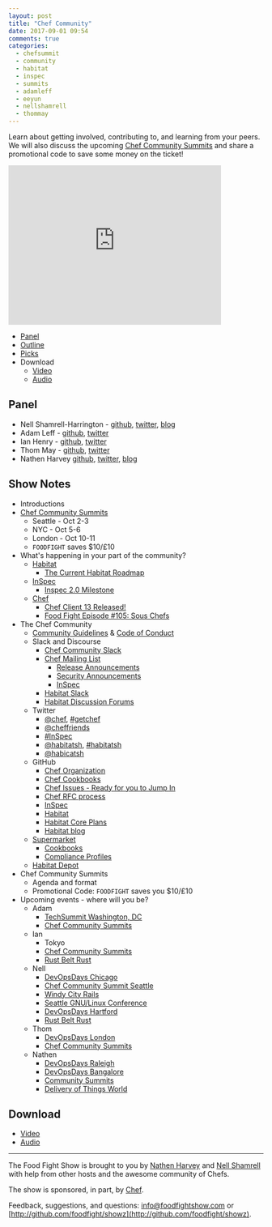 ```yaml
---
layout: post
title: "Chef Community"
date: 2017-09-01 09:54
comments: true
categories:
  - chefsummit
  - community
  - habitat
  - inspec
  - summits
  - adamleff
  - eeyun
  - nellshamrell
  - thommay
---
```

Learn about getting involved, contributing to, and learning from your peers.  We will also discuss the upcoming [Chef Community Summits](https://www.chef.io/summits/) and share a promotional code to save some money on the ticket!

<iframe width="420" height="315" src="http://www.youtube.com/embed/RoeQ9iSCk0A" frameborder="0" allowfullscreen></iframe>

* [Panel](http://foodfightshow.org/2017/09/chef-community.html#panel)
* [Outline](http://foodfightshow.org/2017/09/chef-community.html#outline)
* [Picks](http://foodfightshow.org/2017/09/chef-community.html#picks)
* Download
  * [Video](https://youtu.be/RoeQ9iSCk0A)
  * [Audio](http://traffic.libsyn.com/foodfight/FFS111.mp3)

<!-- more -->

Panel<a name="panel"></a>
-----

* Nell Shamrell-Harrington - [github](https://github.com/nellshamrell), [twitter](https://twitter.com/nellshamrell), [blog](http://nellshamrell.com/)
* Adam Leff - [github](https://github.com/adamleff), [twitter](https://twitter.com/adamleff)
* Ian Henry - [github](https://github.com/eeyun), [twitter](https://twitter.com/eeyun___)
* Thom May - [github](https://github.com/thommay), [twitter](https://twitter.com/thommay)
* Nathen Harvey [github](http://github.com/nathenharvey), [twitter](http://twitter.com/nathenharvey), [blog](http://nathenharvey.com)

Show Notes<a name="outline"></a>
-------

* Introductions
* [Chef Community Summits](https://www.chef.io/summits/)
  * Seattle - Oct 2-3
  * NYC - Oct 5-6
  * London - Oct 10-11
  * `FOODFIGHT` saves $10/£10
* What's happening in your part of the community?
  * [Habitat](https://www.habitat.sh/)
    * [The Current Habitat Roadmap](https://ext.prodpad.com/ext/roadmap/d2938aed0d0ad1dd62669583e108357efd53b3a6)
  * [InSpec](https://www.inspec.io/)
    * [Inspec 2.0 Milestone](https://github.com/chef/inspec/milestone/26)
  * [Chef](https://www.chef.io/)
    * [Chef Client 13 Released!](https://discourse.chef.io/t/chef-client-13-released/10735)
    * [Food Fight Episode #105: Sous Chefs](http://foodfightshow.org/2017/01/sous-chefs.html)
* The Chef Community
  * [Community Guidelines](https://docs.chef.io/community_guidelines.html) & [Code of Conduct](https://www.chef.io/code-of-conduct/)
  * Slack and Discourse
    * [Chef Community Slack](http://community-slack.chef.io/)
    * [Chef Mailing List](https://discourse.chef.io/)
      * [Release Announcements](https://discourse.chef.io/c/chef-release)
      * [Security Announcements](https://discourse.chef.io/c/chef-security)
      * [InSpec](https://discourse.chef.io/c/inspec)
    * [Habitat Slack](http://slack.habitat.sh/)
    * [Habitat Discussion Forums](https://forums.habitat.sh/)
  * Twitter
    * [@chef](https://twitter.com/chef), [\#getchef](https://twitter.com/search?f=tweets&vertical=default&q=%23getchef)
    * [@cheffriends](https://twitter.com/cheffriends)
    * [#InSpec](https://twitter.com/search?f=tweets&vertical=default&q=%23inspec)
    * [@habitatsh](https://twitter.com/habitatsh), [\#habitatsh](https://twitter.com/search?f=tweets&vertical=default&q=%23habitatsh)
    * [@habicatsh](https://twitter.com/habicatsh)
  * GitHub
    * [Chef Organization](https://github.com/chef)
    * [Chef Cookbooks](https://github.com/chef-cookbooks)
    * [Chef Issues - Ready for you to Jump In](https://github.com/chef/chef/labels/Type%3A%20Jump%20In)
    * [Chef RFC process](https://chef.github.io/chef-rfc/)
    * [InSpec](https://github.com/chef/inspec)
    * [Habitat](https://github.com/habitat-sh/habitat)
    * [Habitat Core Plans](https://github.com/habitat-sh/core-plans)
    * [Habitat blog](https://github.com/habitat-sh/habitat/tree/master/www)
  * [Supermarket](https://supermarket.chef.io/)
    * [Cookbooks](https://supermarket.chef.io/cookbooks-directory)
    * [Compliance Profiles](https://supermarket.chef.io/tools?type=compliance_profile)
  * [Habitat Depot](https://bldr.habitat.sh/#/explore)
* Chef Community Summits
  * Agenda and format
  * Promotional Code:  `FOODFIGHT` saves you $10/£10
* Upcoming events - where will you be?
  * Adam
    * [TechSummit Washington, DC](http://www.techsummit.io/washington/)
    * [Chef Community Summits](https://www.chef.io/summits/)
  * Ian
    * Tokyo
    * [Chef Community Summits](https://www.chef.io/summits/)
    * [Rust Belt Rust](https://www.rust-belt-rust.com/)
  * Nell
    * [DevOpsDays Chicago](https://www.devopsdays.org/events/2017-chicago/)
    * [Chef Community Summit Seattle](https://www.eventbrite.com/e/seattle-chef-contributor-summit-tickets-37184842866)
    * [Windy City Rails](https://windycityrails.com/)
    * [Seattle GNU/Linux Conference](http://seagl.org/)
    * [DevOpsDays Hartford](https://www.devopsdays.org/events/2017-hartford/welcome/)
    * [Rust Belt Rust](https://www.rust-belt-rust.com/)
  * Thom
    * [DevOpsDays London](https://www.devopsdays.org/events/2017-london/welcome/)
    * [Chef Community Summits](https://www.chef.io/summits/)
  * Nathen
    * [DevOpsDays Raleigh](https://www.devopsdays.org/events/2017-raleigh/welcome/)
    * [DevOpsDays Bangalore](https://www.devopsdays.org/events/2017-bangalore/)
    * [Community Summits](https://www.chef.io/summits/)
    * [Delivery of Things World](http://deliveryofthingsworldusa.com/en/)

Download
--------
* [Video](https://youtu.be/RoeQ9iSCk0A)
* [Audio](http://traffic.libsyn.com/foodfight/FFS111.mp3)

<hr />

The Food Fight Show is brought to you by [Nathen Harvey](https://twitter.com/nathenharvey) and [Nell Shamrell](https://twitter.com/nellshamrell) with help from other hosts and the awesome community of Chefs.

The show is sponsored, in part, by [Chef](http://www.chef.io).

Feedback, suggestions, and questions:  [info@foodfightshow.com](mailto:info@foodfightshow.com) or  [http://github.com/foodfight/showz](http://github.com/foodfight/showz).
